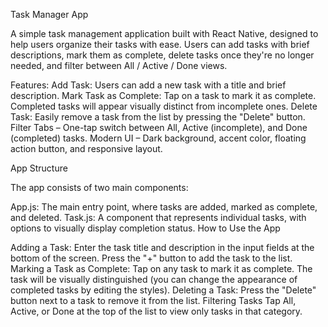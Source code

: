 Task Manager App

A simple task management application built with React Native, designed to help users organize their tasks with ease. Users can add tasks with brief descriptions, mark them as complete, delete tasks once they're no longer needed, and filter between All / Active / Done views.

Features:
Add Task: Users can add a new task with a title and brief description.
Mark Task as Complete: Tap on a task to mark it as complete. Completed tasks will appear visually distinct from incomplete ones.
Delete Task: Easily remove a task from the list by pressing the "Delete" button.
Filter Tabs – One-tap switch between All, Active (incomplete), and Done (completed) tasks.
Modern UI – Dark background, accent color, floating action button, and responsive layout.





App Structure

The app consists of two main components:

App.js: The main entry point, where tasks are added, marked as complete, and deleted.
Task.js: A component that represents individual tasks, with options to visually display completion status.
How to Use the App

Adding a Task:
Enter the task title and description in the input fields at the bottom of the screen.
Press the "+" button to add the task to the list.
Marking a Task as Complete:
Tap on any task to mark it as complete. The task will be visually distinguished (you can change the appearance of completed tasks by editing the styles).
Deleting a Task:
Press the "Delete" button next to a task to remove it from the list.
Filtering Tasks
Tap All, Active, or Done at the top of the list to view only tasks in that category.